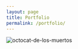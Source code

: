 ```yaml
---
layout: page
title: Portfolio
permalink: /portfolio/
---
```


![octocat-de-los-muertos](https://octodex.github.com/images/octocat-de-los-muertos.jpg)
